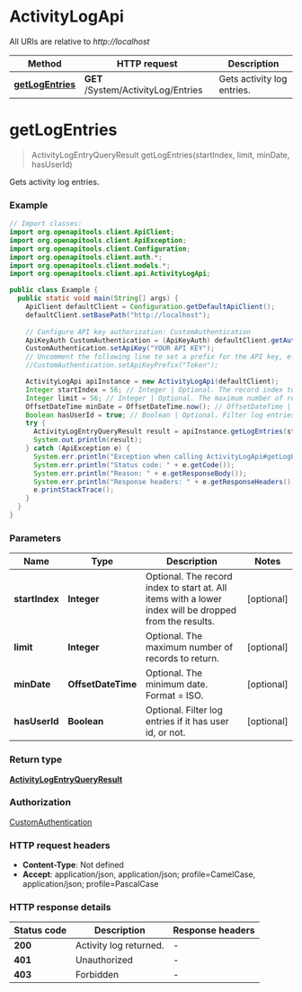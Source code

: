 # ActivityLogApi

All URIs are relative to *http://localhost*

| Method | HTTP request | Description |
|------------- | ------------- | -------------|
| [**getLogEntries**](ActivityLogApi.md#getLogEntries) | **GET** /System/ActivityLog/Entries | Gets activity log entries. |


<a id="getLogEntries"></a>
# **getLogEntries**
> ActivityLogEntryQueryResult getLogEntries(startIndex, limit, minDate, hasUserId)

Gets activity log entries.

### Example
```java
// Import classes:
import org.openapitools.client.ApiClient;
import org.openapitools.client.ApiException;
import org.openapitools.client.Configuration;
import org.openapitools.client.auth.*;
import org.openapitools.client.models.*;
import org.openapitools.client.api.ActivityLogApi;

public class Example {
  public static void main(String[] args) {
    ApiClient defaultClient = Configuration.getDefaultApiClient();
    defaultClient.setBasePath("http://localhost");
    
    // Configure API key authorization: CustomAuthentication
    ApiKeyAuth CustomAuthentication = (ApiKeyAuth) defaultClient.getAuthentication("CustomAuthentication");
    CustomAuthentication.setApiKey("YOUR API KEY");
    // Uncomment the following line to set a prefix for the API key, e.g. "Token" (defaults to null)
    //CustomAuthentication.setApiKeyPrefix("Token");

    ActivityLogApi apiInstance = new ActivityLogApi(defaultClient);
    Integer startIndex = 56; // Integer | Optional. The record index to start at. All items with a lower index will be dropped from the results.
    Integer limit = 56; // Integer | Optional. The maximum number of records to return.
    OffsetDateTime minDate = OffsetDateTime.now(); // OffsetDateTime | Optional. The minimum date. Format = ISO.
    Boolean hasUserId = true; // Boolean | Optional. Filter log entries if it has user id, or not.
    try {
      ActivityLogEntryQueryResult result = apiInstance.getLogEntries(startIndex, limit, minDate, hasUserId);
      System.out.println(result);
    } catch (ApiException e) {
      System.err.println("Exception when calling ActivityLogApi#getLogEntries");
      System.err.println("Status code: " + e.getCode());
      System.err.println("Reason: " + e.getResponseBody());
      System.err.println("Response headers: " + e.getResponseHeaders());
      e.printStackTrace();
    }
  }
}
```

### Parameters

| Name | Type | Description  | Notes |
|------------- | ------------- | ------------- | -------------|
| **startIndex** | **Integer**| Optional. The record index to start at. All items with a lower index will be dropped from the results. | [optional] |
| **limit** | **Integer**| Optional. The maximum number of records to return. | [optional] |
| **minDate** | **OffsetDateTime**| Optional. The minimum date. Format &#x3D; ISO. | [optional] |
| **hasUserId** | **Boolean**| Optional. Filter log entries if it has user id, or not. | [optional] |

### Return type

[**ActivityLogEntryQueryResult**](ActivityLogEntryQueryResult.md)

### Authorization

[CustomAuthentication](../README.md#CustomAuthentication)

### HTTP request headers

 - **Content-Type**: Not defined
 - **Accept**: application/json, application/json; profile=CamelCase, application/json; profile=PascalCase

### HTTP response details
| Status code | Description | Response headers |
|-------------|-------------|------------------|
| **200** | Activity log returned. |  -  |
| **401** | Unauthorized |  -  |
| **403** | Forbidden |  -  |

